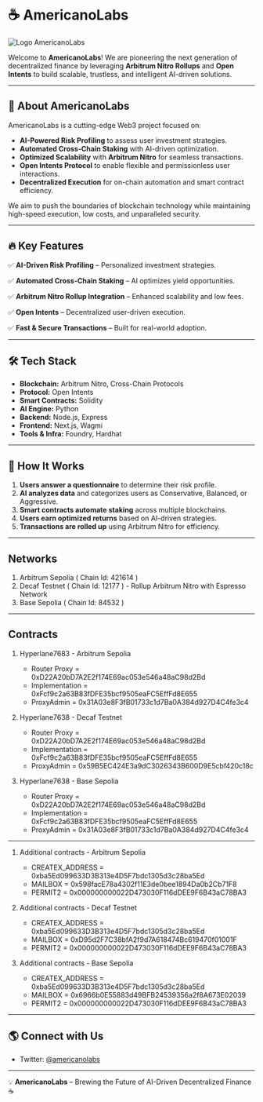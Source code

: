 # ☕ AmericanoLabs

![Logo AmericanoLabs]([https://yourdomain.com/logo.png](https://res.cloudinary.com/dutlw7bko/image/upload/v1743290524/americanolabs/kdfekme0elfehvlv22ra.png))

Welcome to **AmericanoLabs**! We are pioneering the next generation of decentralized finance by leveraging **Arbitrum Nitro Rollups** and **Open Intents** to build scalable, trustless, and intelligent AI-driven solutions.

---

## 🚀 About AmericanoLabs
AmericanoLabs is a cutting-edge Web3 project focused on:
- **AI-Powered Risk Profiling** to assess user investment strategies.
- **Automated Cross-Chain Staking** with AI-driven optimization.
- **Optimized Scalability** with **Arbitrum Nitro** for seamless transactions.
- **Open Intents Protocol** to enable flexible and permissionless user interactions.
- **Decentralized Execution** for on-chain automation and smart contract efficiency.

We aim to push the boundaries of blockchain technology while maintaining high-speed execution, low costs, and unparalleled security.

---

## 🔥 Key Features

✅ **AI-Driven Risk Profiling** – Personalized investment strategies.

✅ **Automated Cross-Chain Staking** – AI optimizes yield opportunities.

✅ **Arbitrum Nitro Rollup Integration** – Enhanced scalability and low fees.

✅ **Open Intents** – Decentralized user-driven execution.

✅ **Fast & Secure Transactions** – Built for real-world adoption.

---

## 🛠️ Tech Stack
- **Blockchain:** Arbitrum Nitro, Cross-Chain Protocols
- **Protocol:** Open Intents
- **Smart Contracts:** Solidity
- **AI Engine:** Python
- **Backend:** Node.js, Express
- **Frontend:** Next.js, Wagmi
- **Tools & Infra:** Foundry, Hardhat

---

## 📖 How It Works
1. **Users answer a questionnaire** to determine their risk profile.
2. **AI analyzes data** and categorizes users as Conservative, Balanced, or Aggressive.
3. **Smart contracts automate staking** across multiple blockchains.
4. **Users earn optimized returns** based on AI-driven strategies.
5. **Transactions are rolled up** using Arbitrum Nitro for efficiency.

---

## Networks
1. Arbitrum Sepolia ( Chain Id: 421614 )
2. Decaf Testnet ( Chain Id: 12177 ) - Rollup Arbitrum Nitro with Espresso Network
3. Base Sepolia ( Chain Id: 84532 )
---

## Contracts
1. Hyperlane7683 - Arbitrum Sepolia
   - Router Proxy = 0xD22A20bD7A2E2f174E69ac053e546a48aC98d2Bd
   - Implementation = 0xFcf9c2a63B83fDFE35bcf9505eaFC5EffFd8E655
   - ProxyAdmin = 0x31A03e8F3fB01733c1d7Ba0A384d927D4C4fe3c4
    
2. Hyperlane7638 - Decaf Testnet
   - Router Proxy = 0xD22A20bD7A2E2f174E69ac053e546a48aC98d2Bd
   - Implementation = 0xFcf9c2a63B83fDFE35bcf9505eaFC5EffFd8E655
   - ProxyAdmin = 0x59B5EC424E3a9dC3026343B600D9E5cbf420c18c

3. Hyperlane7638 - Base Sepolia
   - Router Proxy = 0xD22A20bD7A2E2f174E69ac053e546a48aC98d2Bd
   - Implementation = 0xFcf9c2a63B83fDFE35bcf9505eaFC5EffFd8E655
   - ProxyAdmin = 0x31A03e8F3fB01733c1d7Ba0A384d927D4C4fe3c4

---

1. Additional contracts - Arbitrum Sepolia
   - CREATEX_ADDRESS = 0xba5Ed099633D3B313e4D5F7bdc1305d3c28ba5Ed
   - MAILBOX = 0x598facE78a4302f11E3de0bee1894Da0b2Cb71F8
   - PERMIT2 = 0x000000000022D473030F116dDEE9F6B43aC78BA3
     
2. Additional contracts - Decaf Testnet
   - CREATEX_ADDRESS = 0xba5Ed099633D3B313e4D5F7bdc1305d3c28ba5Ed
   - MAILBOX = 0xD95d2F7C38bfA2f9d7A618474Bc619470f01001F
   - PERMIT2 = 0x000000000022D473030F116dDEE9F6B43aC78BA3
     
3. Additional contracts - Base Sepolia
   - CREATEX_ADDRESS = 0xba5Ed099633D3B313e4D5F7bdc1305d3c28ba5Ed
   - MAILBOX = 0x6966b0E55883d49BFB24539356a2f8A673E02039
   - PERMIT2 = 0x000000000022D473030F116dDEE9F6B43aC78BA3

---

## 🌎 Connect with Us
- Twitter: [@americanolabs](https://x.com/americanolabs)

---

💡 **AmericanoLabs** – Brewing the Future of AI-Driven Decentralized Finance ☕

